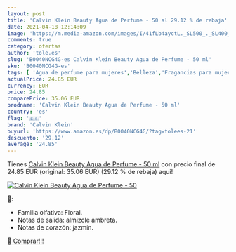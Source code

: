 ```yaml
---
layout: post
title: 'Calvin Klein Beauty Agua de Perfume - 50 al 29.12 % de rebaja'
date: 2021-04-18 12:14:09
image: 'https://m.media-amazon.com/images/I/41fLb4ayctL._SL500_._SL400_.jpg'
comments: true
category: ofertas
author: 'tole.es'
slug: 'B0040NCG4G-es Calvin Klein Beauty Agua de Perfume - 50 ml'
sku: 'B0040NCG4G-es'
tags: [ 'Agua de perfume para mujeres','Belleza','Fragancias para mujeres','Perfumes y fragancias','agua','calvin klein','de','perfume', ]
actualPrice: 24.85 EUR
currency: EUR
price: 24.85
comparePrice: 35.06 EUR
prodname: 'Calvin Klein Beauty Agua de Perfume - 50 ml'
country: 'es'
flag: '🇪🇸'
brand: 'Calvin Klein'
buyurl: 'https://www.amazon.es/dp/B0040NCG4G/?tag=tolees-21'
descuento: '29.12'
average: '24.85'
---
```


Tienes [Calvin Klein Beauty Agua de Perfume - 50 ml](https://www.amazon.es/dp/B0040NCG4G/?tag=tolees-21) con precio final de  24.85 EUR (original: 35.06 EUR) (29.12 %  de rebaja) aqui!

[![Calvin Klein Beauty Agua de Perfume - 50](https://m.media-amazon.com/images/I/41fLb4ayctL._SL500_._SL400_.jpg)](https://www.amazon.es/dp/B0040NCG4G/?tag=tolees-21)

🔎:

- Familia olfativa: Floral.
- Notas de salida: almizcle ambreta.
- Notas de corazón: jazmín.

[🛒 Comprar!!!](https://www.amazon.es/dp/B0040NCG4G/?tag=tolees-21)
